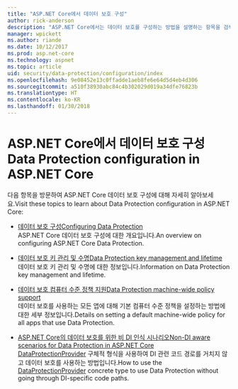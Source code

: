 ```yaml
---
title: "ASP.NET Core에서 데이터 보호 구성"
author: rick-anderson
description: "ASP.NET Core에서는 데이터 보호를 구성하는 방법을 설명하는 항목을 검색합니다."
manager: wpickett
ms.author: riande
ms.date: 10/12/2017
ms.prod: asp.net-core
ms.technology: aspnet
ms.topic: article
uid: security/data-protection/configuration/index
ms.openlocfilehash: 9e08452e13c0ffadde1aeb8fe6e64d5d4eb4d306
ms.sourcegitcommit: a510f38930abc84c4b302029d019a34dfe76823b
ms.translationtype: HT
ms.contentlocale: ko-KR
ms.lasthandoff: 01/30/2018
---
```

# <a name="data-protection-configuration-in-aspnet-core"></a><span data-ttu-id="79e7b-103">ASP.NET Core에서 데이터 보호 구성</span><span class="sxs-lookup"><span data-stu-id="79e7b-103">Data Protection configuration in ASP.NET Core</span></span>

<span data-ttu-id="79e7b-104">다음 항목을 방문하여 ASP.NET Core 데이터 보호 구성에 대해 자세히 알아보세요.</span><span class="sxs-lookup"><span data-stu-id="79e7b-104">Visit these topics to learn about Data Protection configuration in ASP.NET Core:</span></span>

* [<span data-ttu-id="79e7b-105">데이터 보호 구성</span><span class="sxs-lookup"><span data-stu-id="79e7b-105">Configuring Data Protection</span></span>](xref:security/data-protection/configuration/overview)  
  <span data-ttu-id="79e7b-106">ASP.NET Core 데이터 보호 구성에 대한 개요입니다.</span><span class="sxs-lookup"><span data-stu-id="79e7b-106">An overview on configuring ASP.NET Core Data Protection.</span></span>

* [<span data-ttu-id="79e7b-107">데이터 보호 키 관리 및 수명</span><span class="sxs-lookup"><span data-stu-id="79e7b-107">Data Protection key management and lifetime</span></span>](xref:security/data-protection/configuration/default-settings)  
  <span data-ttu-id="79e7b-108">데이터 보호 키 관리 및 수명에 대한 정보입니다.</span><span class="sxs-lookup"><span data-stu-id="79e7b-108">Information on Data Protection key management and lifetime.</span></span>

* [<span data-ttu-id="79e7b-109">데이터 보호 컴퓨터 수준 정책 지원</span><span class="sxs-lookup"><span data-stu-id="79e7b-109">Data Protection machine-wide policy support</span></span>](xref:security/data-protection/configuration/machine-wide-policy)  
  <span data-ttu-id="79e7b-110">데이터 보호를 사용하는 모든 앱에 대해 기본 컴퓨터 수준 정책을 설정하는 방법에 대한 세부 정보입니다.</span><span class="sxs-lookup"><span data-stu-id="79e7b-110">Details on setting a default machine-wide policy for all apps that use Data Protection.</span></span>

* [<span data-ttu-id="79e7b-111">ASP.NET Core의 데이터 보호를 위한 비 DI 인식 시나리오</span><span class="sxs-lookup"><span data-stu-id="79e7b-111">Non-DI aware scenarios for Data Protection in ASP.NET Core</span></span>](xref:security/data-protection/configuration/non-di-scenarios)  
  <span data-ttu-id="79e7b-112">[DataProtectionProvider](/dotnet/api/Microsoft.AspNetCore.DataProtection.DataProtectionProvider) 구체적 형식을 사용하여 DI 관련 코드 경로를 거치지 않고 데이터 보호를 사용하는 방법입니다.</span><span class="sxs-lookup"><span data-stu-id="79e7b-112">How to use the [DataProtectionProvider](/dotnet/api/Microsoft.AspNetCore.DataProtection.DataProtectionProvider) concrete type to use Data Protection without going through DI-specific code paths.</span></span>
